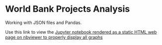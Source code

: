 # World Bank Projects Analysis

Working with JSON files and Pandas. 

Use this link to view the
[Jupyter notebook rendered as a static HTML web page on nbviewer to properly display all graphs](https://nbviewer.jupyter.org/github/MeierG/Data-Science-Projects/blob/master/Data-wrangling/JSON-data-wrangling/world_bank.ipynb)

